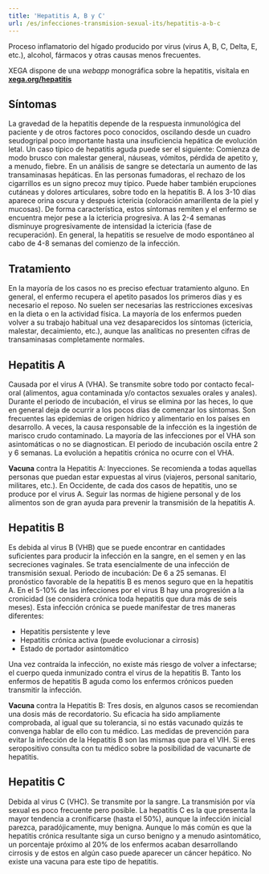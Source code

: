 ```yaml
---
title: 'Hepatitis A, B y C'
url: /es/infecciones-transmision-sexual-its/hepatitis-a-b-c
---
```


Proceso inflamatorio del hígado producido por virus (virus A, B, C, Delta, E, etc.), alcohol, fármacos y otras causas menos frecuentes.

XEGA dispone de una *webapp* monográfica sobre la hepatitis, visítala en **<a href="//xega.org/hepatitis/es/" title="El ABC de la hepatitis.">xega.org/hepatitis</a>**

## Síntomas

La gravedad de la hepatitis depende de la respuesta inmunológica del paciente y de otros factores poco conocidos, oscilando desde un cuadro seudogripal poco importante hasta una insuficiencia hepática de evolución letal. Un caso típico de hepatitis aguda puede ser el siguiente: Comienza de modo brusco con malestar general, náuseas, vómitos, pérdida de apetito y, a menudo, fiebre. En un análisis de sangre se detectaría un aumento de las transaminasas hepáticas. En las personas fumadoras, el rechazo de los cigarrillos es un signo precoz muy típico. Puede haber también erupciones cutáneas y dolores articulares, sobre todo en la hepatitis B. A los 3-10 días aparece orina oscura y después ictericia (coloración amarillenta de la piel y mucosas). De forma característica, estos síntomas remiten y el enfermo se encuentra mejor pese a la ictericia progresiva. A las 2-4 semanas disminuye progresivamente de intensidad la ictericia (fase de recuperación). En general, la hepatitis se resuelve de modo espontáneo al cabo de 4-8 semanas del comienzo de la infección.

## Tratamiento

En la mayoría de los casos no es preciso efectuar tratamiento alguno. En general, el enfermo recupera el apetito pasados los primeros días y es necesario el reposo. No suelen ser necesarias las restricciones excesivas en la dieta o en la actividad física. La mayoría de los enfermos pueden volver a su trabajo habitual una vez desaparecidos los síntomas (ictericia, malestar, decaimiento, etc.), aunque las analíticas no presenten cifras de transaminasas completamente normales.

## Hepatitis A

Causada por el virus A (VHA). Se transmite sobre todo por contacto fecal-oral (alimentos, agua contaminada y/o contactos sexuales orales y anales). Durante el periodo de incubación, el virus se elimina por las heces, lo que en general deja de ocurrir a los pocos días de comenzar los síntomas. Son frecuentes las epidemias de origen hídrico y alimentario en los países en desarrollo. A veces, la causa responsable de la infección es la ingestión de marisco crudo contaminado. La mayoría de las infecciones por el VHA son asintomáticas o no se diagnostican. El periodo de incubación oscila entre 2 y 6 semanas. La evolución a hepatitis crónica no ocurre con el VHA.

**Vacuna** contra la Hepatitis A: Inyecciones. Se recomienda a todas aquellas personas que puedan estar expuestas al virus (viajeros, personal sanitario, militares, etc.). En Occidente, de cada dos casos de hepatitis, uno se produce por el virus A. Seguir las normas de higiene personal y de los alimentos son de gran ayuda para prevenir la transmisión de la hepatitis A.

## Hepatitis B

Es debida al virus B (VHB) que se puede encontrar en cantidades suficientes para producir la infección en la sangre, en el semen y en las secreciones vaginales. Se trata esencialmente de una infección de transmisión sexual. Periodo de incubación: De 6 a 25 semanas. El pronóstico favorable de la hepatitis B es menos seguro que en la hepatitis A. En el 5-10% de las infecciones por el virus B hay una progresión a la cronicidad (se considera crónica toda hepatitis que dura más de seis meses). Esta infección crónica se puede manifestar de tres maneras diferentes:

* Hepatitis persistente y leve
* Hepatitis crónica activa (puede evolucionar a cirrosis)
* Estado de portador asintomático

Una vez contraída la infección, no existe más riesgo de volver a infectarse; el cuerpo queda inmunizado contra el virus de la hepatitis B. Tanto los enfermos de hepatitis B aguda como los enfermos crónicos pueden transmitir la infección.

**Vacuna** contra la Hepatitis B: Tres dosis, en algunos casos se recomiendan una dosis más de recordatorio. Su eficacia ha sido ampliamente comprobada, al igual que su tolerancia, si no estás vacunado quizás te convenga hablar de ello con tu médico. Las medidas de prevención para evitar la infección de la Hepatitis B son las mismas que para el VIH. Si eres seropositivo consulta con tu médico sobre la posibilidad de vacunarte de hepatitis.

## Hepatitis C

Debida al virus C (VHC). Se transmite por la sangre. La transmisión por vía sexual es poco frecuente pero posible. La hepatitis C es la que presenta la mayor tendencia a cronificarse (hasta el 50%), aunque la infección inicial parezca, paradójicamente, muy benigna. Aunque lo más común es que la hepatitis crónica resultante siga un curso benigno y a menudo asintomático, un porcentaje próximo al 20% de los enfermos acaban desarrollando cirrosis y de estos en algún caso puede aparecer un cáncer hepático. No existe una vacuna para este tipo de hepatitis.